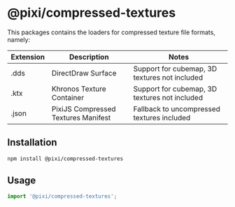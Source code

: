 # @pixi/compressed-textures

This packages contains the loaders for compressed texture file formats, namely:

| Extension  | Description                                 | Notes                                         |
| ---------- | ------------------------------------------- | --------------------------------------------- |
| .dds       | DirectDraw Surface                          | Support for cubemap, 3D textures not included |
| .ktx       | Khronos Texture Container                   | Support for cubemap, 3D textures not included |
| .json      | PixiJS Compressed Textures Manifest         | Fallback to uncompressed textures included    |

## Installation

```bash
npm install @pixi/compressed-textures
```

## Usage

```js
import '@pixi/compressed-textures';
```
